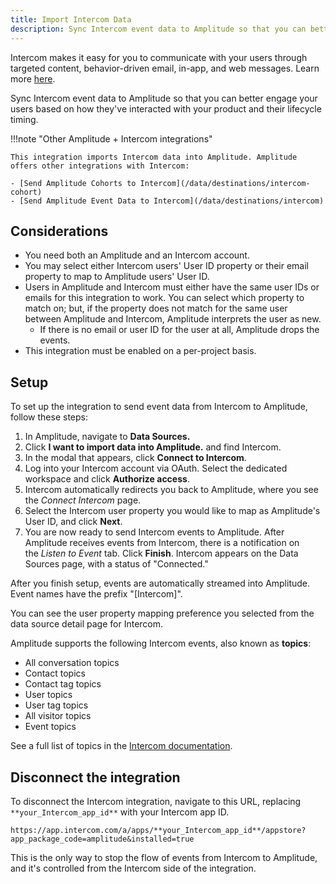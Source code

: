 ```yaml
---
title: Import Intercom Data
description: Sync Intercom event data to Amplitude so that you can better engage your users based on how they've interacted with your product and their lifecycle timing. 
---
```


Intercom makes it easy for you to communicate with your users through targeted content, behavior-driven email, in-app, and web messages. Learn more [here](https://www.intercom.com/help/en/articles/294-what-is-intercom).

Sync Intercom event data to Amplitude so that you can better engage your users based on how they've interacted with your product and their lifecycle timing. 

!!!note "Other Amplitude + Intercom integrations"

    This integration imports Intercom data into Amplitude. Amplitude offers other integrations with Intercom: 

    - [Send Amplitude Cohorts to Intercom](/data/destinations/intercom-cohort)
    - [Send Amplitude Event Data to Intercom](/data/destinations/intercom)

## Considerations

- You need both an Amplitude and an Intercom account.
- You may select either Intercom users' User ID property or their email property to map to Amplitude users' User ID.
- Users in Amplitude and Intercom must either have the same user IDs or emails for this integration to work. You can select which property to match on; but, if the property does not match for the same user between Amplitude and Intercom, Amplitude interprets the user as new. 
    - If there is no email or user ID for the user at all, Amplitude drops the events. 
- This integration must be enabled on a per-project basis.

## Setup

To set up the integration to send event data from Intercom to Amplitude, follow these steps:

1. In Amplitude, navigate to **Data Sources.**
2. Click **I want to import data into Amplitude.** and find Intercom.
3. In the modal that appears, click **Connect to Intercom**.
4. Log into your Intercom account via OAuth. Select the dedicated workspace and click **Authorize access**.
5. Intercom automatically redirects you back to Amplitude, where you see the *Connect Intercom* page.
6. Select the Intercom user property you would like to map as Amplitude's User ID, and click **Next**.
7. You are now ready to send Intercom events to Amplitude. After Amplitude receives events from Intercom, there is a notification on the *Listen to Event* tab. Click **Finish**. Intercom appears on the Data Sources page, with a status of "Connected."

After you finish setup, events are automatically streamed into Amplitude. Event names have the prefix "[Intercom]".

You can see the user property mapping preference you selected from the data source detail page for Intercom.

Amplitude supports the following Intercom events, also known as **topics**:

- All conversation topics
- Contact topics
- Contact tag topics
- User topics
- User tag topics
- All visitor topics
- Event topics

See a full list of topics in the [Intercom documentation](https://developers.intercom.com/intercom-api-reference/reference/webhook-models-1).

## Disconnect the integration

To disconnect the Intercom integration, navigate to this URL, replacing `**your_Intercom_app_id**` with your Intercom app ID.

`https://app.intercom.com/a/apps/**your_Intercom_app_id**/appstore?app_package_code=amplitude&installed=true`

This is the only way to stop the flow of events from Intercom to Amplitude, and it's controlled from the Intercom side of the integration.
